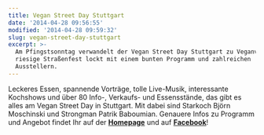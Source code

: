 ```yaml
---
title: Vegan Street Day Stuttgart
date: '2014-04-28 09:56:55'
modified: '2014-04-28 09:59:32'
slug: vegan-street-day-stuttgart
excerpt: >-
  Am Pfingstsonntag verwandelt der Vegan Street Day Stuttgart zu Veganville! Das
  riesige Straßenfest lockt mit einem bunten Programm und zahlreichen
  Ausstellern.
---
```


Leckeres Essen, spannende Vorträge, tolle Live-Musik, interessante Kochshows und über 80 Info-, Verkaufs- und Essensstände, das gibt es alles am Vegan Street Day in Stuttgart. Mit dabei sind Starkoch Björn Moschinski und Strongman Patrik Baboumian. Genauere Infos zu Programm und Angebot findet Ihr auf der [**Homepage**](http://www.vegan-street-day.de/vsd/stuttgart-2014/) und auf **[Facebook](https://www.facebook.com/events/287063784776838/)**!
